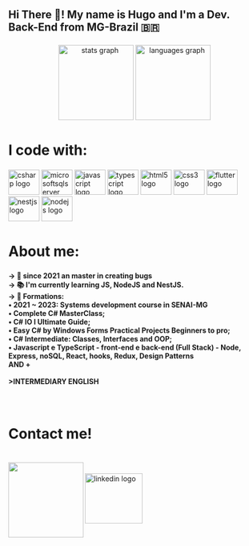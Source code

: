 <h2 align="left">Hi There 👋! My name is Hugo and I'm a Dev. Back-End from MG-Brazil 🇧🇷</h2>

###

<div align="center">
  <img src="https://github-readme-stats.vercel.app/api?hide_title=false&hide_rank=false&show_icons=true&include_all_commits=true&count_private=true&disable_animations=false&theme=material-palenight&locale=en&hide_border=false&username=TheH08#3922" height="150" alt="stats graph"  />
  <img src="https://github-readme-stats.vercel.app/api/top-langs?locale=en&hide_title=false&layout=compact&card_width=320&langs_count=5&theme=material-palenight&hide_border=false&username=TheH08#3922" height="150" alt="languages graph"  />
</div>

###

<h1 align="left">I code with:</h1>

###

<div align="left">
  <img src="https://cdn.jsdelivr.net/gh/devicons/devicon/icons/csharp/csharp-original.svg" height="50" width="62" alt="csharp logo"  />
  <img src="https://cdn.jsdelivr.net/gh/devicons/devicon/icons/microsoftsqlserver/microsoftsqlserver-plain-wordmark.svg" height="50" width="62" alt="microsoftsqlserver logo"  />
  <img src="https://cdn.jsdelivr.net/gh/devicons/devicon/icons/javascript/javascript-original.svg" height="50" width="62" alt="javascript logo"  />
  <img src="https://cdn.jsdelivr.net/gh/devicons/devicon/icons/typescript/typescript-original.svg" height="50" width="62" alt="typescript logo"  />
  <img src="https://cdn.jsdelivr.net/gh/devicons/devicon/icons/html5/html5-plain-wordmark.svg" height="50" width="62" alt="html5 logo"  />
  <img src="https://cdn.jsdelivr.net/gh/devicons/devicon/icons/css3/css3-plain-wordmark.svg" height="50" width="62" alt="css3 logo"  />
  <img src="https://cdn.jsdelivr.net/gh/devicons/devicon/icons/flutter/flutter-original.svg" height="50" width="62" alt="flutter logo"  />
  <img src="https://cdn.jsdelivr.net/gh/devicons/devicon/icons/nestjs/nestjs-plain.svg" height="50" width="62" alt="nestjs logo"  />
  <img src="https://cdn.jsdelivr.net/gh/devicons/devicon/icons/nodejs/nodejs-original.svg" height="50" width="62" alt="nodejs logo"  />
</div>

###

<h1 align="left">About me:</h1>

###

<h4 align="left">-> 🥋 since 2021 an master in creating bugs<br> -> 📚 I'm currently learning JS, NodeJS and NestJS.<br> -> 🎯 Formations: <br>• 2021 ~ 2023: Systems development course in SENAI-MG<br>• Complete C# MasterClass;<br>• C# IO I Ultimate Guide;<br>• Easy C# by Windows Forms Practical Projects Beginners to pro;<br>• C# Intermediate: Classes, Interfaces and OOP;<br>• Javascript e TypeScript - front-end e back-end (Full Stack) - Node, Express, noSQL, React, hooks, Redux, Design Patterns<br>AND +<br><br>>INTERMEDIARY ENGLISH</h4>

###

<br clear="both">

<h1 align="left">Contact me!</h1>

###

<br clear="both">

<img align="left" height="150" src="https://media.giphy.com/media/sr8jYZVVsCmxddga8w/giphy.gif"  />

###

<div align="left">
  <a href="https://www.linkedin.com/in/hugo-linhares-683335243/" target="_blank">
    <img src="https://raw.githubusercontent.com/maurodesouza/profile-readme-generator/master/src/assets/icons/social/linkedin/default.svg" width="115" height="100" alt="linkedin logo"  />
  </a>
</div>

###
